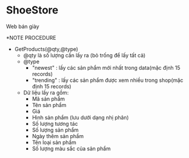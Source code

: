 # ShoeStore
Web bán giày

*NOTE PROCEDURE
- GetProducts(@qty,@type)
  - @qty là số lượng cần lấy ra (bỏ trống để lấy tất cả)
  - @type 
	- "newest" : lấy các sản phẩm mới nhất trong data(mặc định 15 records)
	- "trending" : lấy các sản phẩm được xem nhiều trong shop(mặc định 15 records)
  - Dữ liệu lấy ra gồm:
	- Mã sản phẩm
	- Tên sản phẩm
	- Giá
	- Hình sản phẩm (lưu dưới dạng nhị phân)
	- Số lượng tương tác
	- Số lượng sản phẩm
	- Ngày thêm sản phẩm
	- Tên loại sản phẩm
	- Số lượng màu sắc của sản phẩm

